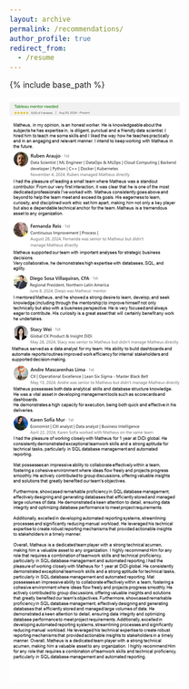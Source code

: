 ```yaml
---
layout: archive
permalink: /recommendations/
author_profile: true
redirect_from:
  - /resume
---
```


{% include base_path %}
<!-- {% include toc %} -->

![alt text](Rec.jpg)

